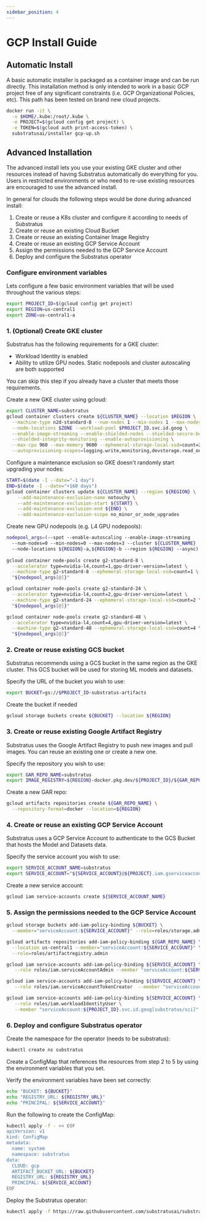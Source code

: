 ```yaml
---
sidebar_position: 4
---
```


# GCP Install Guide


## Automatic Install

A basic automatic installer is packaged as a container image and can be run directly. This installation method is only intended to work in a basic GCP project free of any significant constraints (i.e. GCP Organizational Policies, etc). This path has been tested on brand new cloud projects.


```bash
docker run -it \
  -v $HOME/.kube:/root/.kube \
  -e PROJECT=$(gcloud config get project) \
  -e TOKEN=$(gcloud auth print-access-token) \
  substratusai/installer gcp-up.sh
```

## Advanced Installation
The advanced install lets you use your existing GKE cluster and other resources instead
of having Substratus automatically do everything for you. Users in restricted environments
or who need to re-use existing resources are encouraged to use the advanced install.

In general for clouds the following steps would be done during advanced install:
1. Create or reuse a K8s cluster and configure it according to needs of Substratus
2. Create or reuse an existing Cloud Bucket
3. Create or reuse an existing Container Image Registry
4. Create or reuse an existing GCP Service Account
5. Assign the permissions needed to the GCP Service Account
6. Deploy and configure the Substratus operator

### Configure environment variables
Lets configure a few basic environment variables that will be used throughout
the various steps:
```sh
export PROJECT_ID=$(gcloud config get project)
export REGION=us-central1
export ZONE=us-central1-a
```

### 1. (Optional) Create GKE cluster
Substratus has the following requirements for a GKE cluster:
* Workload Identity is enabled
* Ability to utilize GPU nodes. Static nodepools and cluster autoscaling are both supported

You can skip this step if you already have a cluster that meets those requirements.

Create a new GKE cluster using gcloud:
```sh
export CLUSTER_NAME=substratus
gcloud container clusters create ${CLUSTER_NAME} --location $REGION \
  --machine-type n2d-standard-8 --num-nodes 1 --min-nodes 1 --max-nodes 5 \
  --node-locations $ZONE --workload-pool $PROJECT_ID.svc.id.goog \
  --enable-image-streaming --enable-shielded-nodes --shielded-secure-boot \
  --shielded-integrity-monitoring --enable-autoprovisioning \
  --max-cpu 960 --max-memory 9600 --ephemeral-storage-local-ssd=count=2 \
  --autoprovisioning-scopes=logging.write,monitoring,devstorage.read_only,compute
```

Configure a maintenance exclusion so GKE doesn't randomly start upgrading your nodes:
```sh
START=$(date -I --date="-1 day")
END=$(date -I --date="+160 days")
gcloud container clusters update ${CLUSTER_NAME} --region ${REGION} \
    --add-maintenance-exclusion-name notouchy \
    --add-maintenance-exclusion-start ${START} \
    --add-maintenance-exclusion-end ${END} \
    --add-maintenance-exclusion-scope no_minor_or_node_upgrades
```

Create new GPU nodepools (e.g. L4 GPU nodepools):
```sh
nodepool_args=(--spot --enable-autoscaling --enable-image-streaming
  --num-nodes=0 --min-nodes=0 --max-nodes=3 --cluster ${CLUSTER_NAME}
  --node-locations ${REGION}-a,${REGION}-b --region ${REGION} --async)
  
gcloud container node-pools create g2-standard-8 \
  --accelerator type=nvidia-l4,count=1,gpu-driver-version=latest \
  --machine-type g2-standard-8 --ephemeral-storage-local-ssd=count=1 \
  "${nodepool_args[@]}"

gcloud container node-pools create g2-standard-24 \
  --accelerator type=nvidia-l4,count=2,gpu-driver-version=latest \
  --machine-type g2-standard-24 --ephemeral-storage-local-ssd=count=2 \
  "${nodepool_args[@]}"

gcloud container node-pools create g2-standard-48 \
  --accelerator type=nvidia-l4,count=4,gpu-driver-version=latest \
  --machine-type g2-standard-48 --ephemeral-storage-local-ssd=count=4 \
  "${nodepool_args[@]}"
```


### 2. Create or reuse existing GCS bucket
Substratus recommends using a GCS bucket in the same region
as the GKE cluster. This GCS bucket will be used for storing
ML models and datasets.

Specify the URL of the bucket you wish to use:
```sh
export BUCKET=gs://$PROJECT_ID-substratus-artifacts
```

Create the bucket if needed
```sh
gcloud storage buckets create ${BUCKET} --location ${REGION}
```

### 3. Create or reuse existing Google Artifact Registry
Substratus uses the Google Artifact Registry to push new images
and pull images. You can reuse an existing one or create a new one.

Specify the repository you wish to use:
```sh
export GAR_REPO_NAME=substratus
export IMAGE_REGISTRY=${REGION}-docker.pkg.dev/${PROJECT_ID}/${GAR_REPO_NAME}
```

Create a new GAR repo:
```sh
gcloud artifacts repositories create ${GAR_REPO_NAME} \
  --repository-format=docker --location=${REGION}
```

### 4. Create or reuse an existing GCP Service Account
Substratus uses a GCP Service Account to authenticate to the GCS Bucket
that hosts the Model and Datasets data.

Specify the service account you wish to use:
```sh
export SERVICE_ACCOUNT_NAME=substratus
export SERVICE_ACCOUNT="${SERVICE_ACCOUNT}@${PROJECT}.iam.gserviceaccount.com"
```

Create a new service account:
```sh
gcloud iam service-accounts create ${SERVICE_ACCOUNT_NAME}
```

### 5. Assign the permissions needed to the GCP Service Account
```sh
gcloud storage buckets add-iam-policy-binding ${BUCKET} \
  --member="serviceAccount:${SERVICE_ACCOUNT}" --role=roles/storage.admin

gcloud artifacts repositories add-iam-policy-binding ${GAR_REPO_NAME} \
  --location us-central1 --member="serviceAccount:${SERVICE_ACCOUNT}" \
  --role=roles/artifactregistry.admin

gcloud iam service-accounts add-iam-policy-binding ${SERVICE_ACCOUNT} \
   --role roles/iam.serviceAccountAdmin --member "serviceAccount:${SERVICE_ACCOUNT}"

gcloud iam service-accounts add-iam-policy-binding ${SERVICE_ACCOUNT} \
   --role roles/iam.serviceAccountTokenCreator  --member "serviceAccount:${SERVICE_ACCOUNT}"

gcloud iam service-accounts add-iam-policy-binding ${SERVICE_ACCOUNT} \
   --role roles/iam.workloadIdentityUser \
   --member "serviceAccount:${PROJECT_ID}.svc.id.goog[substratus/sci]"
```

### 6. Deploy and configure Substratus operator
Create the namespace for the operator (needs to be substratus):
```sh
kubectl create ns substratus
```

Create a ConfigMap that references the resources from step 2 to 5 by using
the environment variables that you set.

Verify the environment variables have been set correctly:
```sh
echo "BUCKET: ${BUCKET}"
echo "REGISTRY_URL: ${REGISTRY_URL}"
echo "PRINCIPAL: ${SERVICE_ACCOUNT}"
```

Run the following to create the ConfigMap:
```sh
kubectl apply -f - << EOF
apiVersion: v1
kind: ConfigMap
metadata:
  name: system
  namespace: substratus
data:
  CLOUD: gcp
  ARTIFACT_BUCKET_URL: ${BUCKET}
  REGISTRY_URL: ${REGISTRY_URL}
  PRINCIPAL: ${SERVICE_ACCOUNT}
EOF
```

Deploy the Substratus operator:
```sh
kubectl apply -f https://raw.githubusercontent.com/substratusai/substratus/main/install/kubernetes/gcp/system.yaml
```